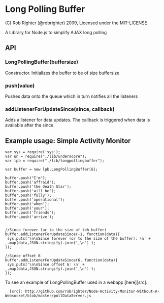 Long Polling Buffer
===================

(C) Rob Righter (@robrighter) 2009, Licensed under the MIT-LICENSE

A Library for Node.js to simplify AJAX long polling

API
---

### LongPollingBuffer(buffersize)

Constructor. Initializes the buffer to be of size buffersize

### push(value)

Pushes data onto the queue which in turn notifies all the listeners

### addListenerForUpdateSince(since, callback)

Adds a listener for data updates. The callback is triggered when data is available after the since.


Example usage: Simple Activity Monitor
--------------------------------------

	var sys = require('sys');
	var un = require("./lib/underscore");
	var lpb = require("./lib/longpollingbuffer");
	
	var buffer = new lpb.LongPollingBuffer(8);
	
	buffer.push("I'm");
	buffer.push('affraid');
	buffer.push('the Death Star');
	buffer.push('will be');
	buffer.push('fully');
	buffer.push('operational');
	buffer.push('when');
	buffer.push('your');
	buffer.push('friends');
	buffer.push('arrive');
	
	
	//Since forever (or to the size of teh buffer)
	buffer.addListenerForUpdateSince(-1, function(data){
     sys.puts('\n\nSince forever (or to the size of the buffer): \n' + _.map(data,JSON.stringify).join(',\n') );
	});
	
	//Since offset 6
	buffer.addListenerForUpdateSince(6, function(data){
     sys.puts('\n\nSince offset 6: \n' + _.map(data,JSON.stringify).join(',\n') );
	});
	

To see an example of LongPollingBuffer used in a webapp [here][src].

	  [src]: http://github.com/robrighter/Node-Activity-Monitor-Without-A-Websocket/blob/master/pollDataServer.js